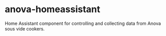 # anova-homeassistant
Home Assistant component for controlling and collecting data from Anova sous vide cookers.
